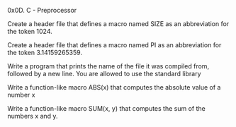 0x0D. C - Preprocessor

Create a header file that defines a macro named SIZE as an abbreviation for the token 1024.

Create a header file that defines a macro named PI as an abbreviation for the token 3.14159265359.

Write a program that prints the name of the file it was compiled from, followed by a new line.
You are allowed to use the standard library

Write a function-like macro ABS(x) that computes the absolute value of a number x

Write a function-like macro SUM(x, y) that computes the sum of the numbers x and y.